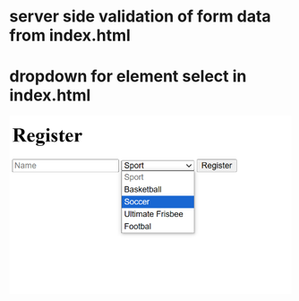 # server side validation of form data from index.html
# dropdown for element select in index.html

![alt text](sport3.png)

